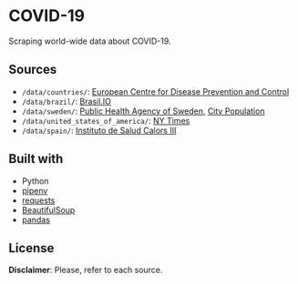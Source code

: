 # COVID-19

Scraping world-wide data about COVID-19.

## Sources

* `/data/countries/`: [European Centre for Disease Prevention and Control](https://www.ecdc.europa.eu/en/publications-data/download-todays-data-geographic-distribution-covid-19-cases-worldwide)
* `/data/brazil/`: [Brasil.IO](https://brasil.io/dataset/covid19/caso)
* `/data/sweden/`: [Public Health Agency of Sweden](https://www.folkhalsomyndigheten.se/smittskydd-beredskap/utbrott/aktuella-utbrott/covid-19/aktuellt-epidemiologiskt-lage), [City Population](http://citypopulation.de/en/sweden/cities/mun/)
* `/data/united_states_of_america/`: [NY Times](https://github.com/nytimes/covid-19-data)
* `/data/spain/`: [Instituto de Salud Calors III](https://covid19.isciii.es/)

## Built with

* Python
* [pipenv](https://github.com/pypa/pipenv)
* [requests](https://requests.readthedocs.io/en/master/)
* [BeautifulSoup](https://www.crummy.com/software/BeautifulSoup/bs4/doc/)
* [pandas](https://pandas.pydata.org/)

## License

**Disclaimer**: Please, refer to each source.
